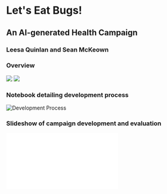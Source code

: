 # Let's Eat Bugs!

## An AI-generated Health Campaign

### Leesa Quinlan and Sean McKeown


### Overview
![](slides/slides03.png)
![](slides/slides04.png)

### Notebook detailing development process

![Development Process](development_process/HealthCommProject.ipynb)

### Slideshow of campaign development and evaluation

![Slide Show](slides.md)




